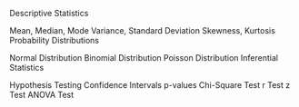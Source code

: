 Descriptive Statistics

Mean, Median, Mode
Variance, Standard Deviation
Skewness, Kurtosis
Probability Distributions

Normal Distribution
Binomial Distribution
Poisson Distribution
Inferential Statistics

Hypothesis Testing
Confidence Intervals
p-values
Chi-Square Test
r Test
z Test
ANOVA Test
